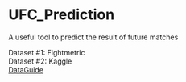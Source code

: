 # UFC_Prediction
A useful tool to predict the result of future matches   

Dataset #1: Fightmetric   
Dataset #2: Kaggle   
[DataGuide](https://www.kaggle.com/rishpande/ufc-data-analysis-visualization-beginner)

